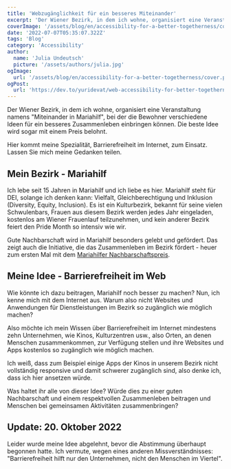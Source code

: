 ```yaml
---
title: 'Webzugänglichkeit für ein besseres Miteinander'
excerpt: 'Der Wiener Bezirk, in dem ich wohne, organisiert eine Veranstaltung namens "Miteinander in Mariahilf", bei der die Bewohner verschiedene Ideen für ein besseres Zusammenleben einbringen können. Hier kommt meine Spezialität, Web Barrierefreiheit, zum Einsatz. Lassen Sie mich meine Gedanken teilen ...'
coverImage: '/assets/blog/en/accessibility-for-a-better-togetherness/cover.png'
date: '2022-07-07T05:35:07.322Z'
tags: 'Blog'
category: 'Accessibility'
author:
  name: 'Julia Undeutsch'
  picture: '/assets/authors/julia.jpg'
ogImage:
  url: '/assets/blog/en/accessibility-for-a-better-togetherness/cover.png'
ogPost:
  url: 'https://dev.to/yuridevat/web-accessibility-for-better-togetherness-4kof'
---
```


Der Wiener Bezirk, in dem ich wohne, organisiert eine Veranstaltung namens "Miteinander in Mariahilf", bei der die Bewohner verschiedene Ideen für ein besseres Zusammenleben einbringen können. Die beste Idee wird sogar mit einem Preis belohnt.

Hier kommt meine Spezialität, Barrierefreiheit im Internet, zum Einsatz. Lassen Sie mich meine Gedanken teilen.

## Mein Bezirk - Mariahilf

Ich lebe seit 15 Jahren in Mariahilf und ich liebe es hier. Mariahilf steht für DEI, solange ich denken kann: Vielfalt, Gleichberechtigung und Inklusion (Diversity, Equity, Inclusion). Es ist ein Kulturbezirk, bekannt für seine vielen Schwulenbars, Frauen aus diesem Bezirk werden jedes Jahr eingeladen, kostenlos am Wiener Frauenlauf teilzunehmen, und kein anderer Bezirk feiert den Pride Month so intensiv wie wir.

Gute Nachbarschaft wird in Mariahilf besonders gelebt und gefördert. Das zeigt auch die Initiative, die das Zusammenleben im Bezirk fördert - heuer zum ersten Mal mit dem [Mariahilfer Nachbarschaftspreis](https://www.gbstern.at/themen-projekte/miteinander-in-mariahilf/mariahilfer-nachbarschafts-award/).

## Meine Idee - Barrierefreiheit im Web

Wie könnte ich dazu beitragen, Mariahilf noch besser zu machen? Nun, ich kenne mich mit dem Internet aus. Warum also nicht Websites und Anwendungen für Dienstleistungen im Bezirk so zugänglich wie möglich machen?

Also möchte ich mein Wissen über Barrierefreiheit im Internet mindestens zehn Unternehmen, wie Kinos, Kulturzentren usw., also Orten, an denen Menschen zusammenkommen, zur Verfügung stellen und ihre Websites und Apps kostenlos so zugänglich wie möglich machen.

Ich weiß, dass zum Beispiel einige Apps der Kinos in unserem Bezirk nicht vollständig responsive und damit schwerer zugänglich sind, also denke ich, dass ich hier ansetzen würde.

Was haltet ihr alle von dieser Idee? Würde dies zu einer guten Nachbarschaft und einem respektvollen Zusammenleben beitragen und Menschen bei gemeinsamen Aktivitäten zusammenbringen?

## Update: 20. Oktober 2022

Leider wurde meine Idee abgelehnt, bevor die Abstimmung überhaupt begonnen hatte. Ich vermute, wegen eines anderen Missverständnisses: "Barrierefreiheit hilft nur den Unternehmen, nicht den Menschen im Viertel".
